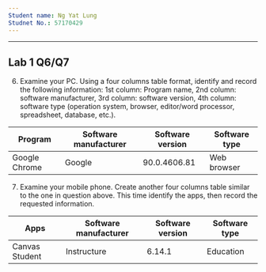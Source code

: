 ```yaml
---
Student name: Ng Yat Lung
Studnet No.: 57170429
---
```





---
## Lab 1 Q6/Q7

6. Examine your PC. Using a four columns table format, identify and record
the following information: 1st column: Program name, 2nd column:
software manufacturer, 3rd column: software version, 4th column:
software type (operation system, browser, editor/word processor,
spreadsheet, database, etc.). 

| Program | Software manufacturer | Software version | Software type |
| ------- | --------------------- | ---------------- | ------------- |
| Google Chrome | Google | 90.0.4606.81 | Web browser |

7. Examine your mobile phone. Create another four columns table similar to
the one in question above. This time identify the apps, then record the
requested information.

| Apps | Software manufacturer | Software version | Software type |
| ---- | --------------------- | ---------------- | ------------- |
| Canvas Student | Instructure | 6.14.1 | Education |
